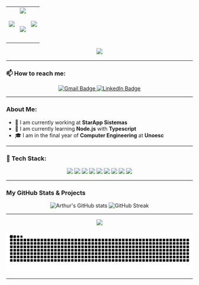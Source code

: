 <table align="center">
  <tr>
    <td align="center"><img src="https://i.giphy.com/media/v1.Y2lkPTc5MGI3NjExdTM2M2E1ZWpuZXBpMTNtaXhyb295YXg4cjd5ZzVwNzI2c2lhZmNlcCZlcD12MV9pbnRlcm5hbF9naWZfYnlfaWQmY3Q9Zw/p3hZ9G4dzau3BvEdzi/giphy.gif" width="100px"/></td>
    <td align="center">
      <img align="right" src="https://visitor-badge.laobi.icu/badge?page_id=ArthurFreddo">
      <h1 align="center">
        <a href="https://git.io/typing-svg">
          <img src="https://readme-typing-svg.herokuapp.com/?lines=𝐇𝐞𝐥𝐥𝐨,+𝐖𝐞𝐥𝐜𝐨𝐦𝐞+𝐭𝐨+𝐦𝐲+𝐩𝐫𝐨𝐟𝐢𝐥𝐞!;&center=true&size=25&pause=3000&color=BA55D3&width=600">
        </a>
      </h1>
    </td>
    <td align="center"><img src="https://i.giphy.com/media/v1.Y2lkPTc5MGI3NjExZnh0OThnYmFud3E3cDVsM21oYjZ3aHpoZ3NlNGxiOGt5bHo1bWN4MCZlcD12MV9pbnRlcm5hbF9naWZfYnlfaWQmY3Q9Zw/nIEXhuza7ZP9Jssf3O/giphy.gif" width="100px"/></td>
  </tr>
</table>

<p align="center">
  <img src="https://i.giphy.com/media/v1.Y2lkPTc5MGI3NjExeWkycGpsaHA1M3AxMHBkNTFsYmYzaXAyeHpqeTE4c28xdzRhc3ZqcyZlcD12MV9pbnRlcm5hbF9naWZfYnlfaWQmY3Q9Zw/31ZiEo6UeSyMbuzkcE/giphy.gif" width="600px"/>
</p>

---

### 📫 How to reach me:
<p align="center">
  <a href="https://mail.google.com/mail/?view=cm&fs=1&to=ArthurFredddo@gmail.com" target="_blank">
    <img src="https://img.shields.io/badge/-Gmail-red?style=for-the-badge&logo=Gmail&logoColor=white" alt="Gmail Badge" height="30px">
  </a>
  <a href="https://www.linkedin.com/in/arthur-freddo-631304237/" target="_blank">
    <img src="https://img.shields.io/badge/-LinkedIn-blue?style=for-the-badge&logo=Linkedin&logoColor=white" alt="LinkedIn Badge" height="30px">
  </a>
</p>

---

### About Me:

- 🔭 I am currently working at **StarApp Sistemas**
- 🌱 I am currently learning **Node.js** with **Typescript**
- 🎓 I am in the final year of **Computer Engineering** at **Unoesc**

---

### 💼 Tech Stack:
<p align="center">
  <code><img height="40" src="https://img.shields.io/badge/HTML-E34F26?style=for-the-badge&logo=html5&logoColor=white"></code>
  <code><img height="40" src="https://img.shields.io/badge/Python-3776AB?style=for-the-badge&logo=python&logoColor=white"></code>
  <code><img height="40" src="https://img.shields.io/badge/Node.js-339933?style=for-the-badge&logo=nodedotjs&logoColor=white"></code>
  <code><img height="40" src="https://img.shields.io/badge/Typescript-3178C6?style=for-the-badge&logo=typescript&logoColor=white"></code>
  <code><img height="40" src="https://img.shields.io/badge/JavaScript-F7DF1E?style=for-the-badge&logo=javascript&logoColor=black"></code>
  <code><img height="40" src="https://img.shields.io/badge/mysql-4479A1.svg?style=for-the-badge&logo=mysql&logoColor=white"></code>
  <code><img height="40" src="https://img.shields.io/badge/Docker-2496ED?style=for-the-badge&logo=docker&logoColor=white"></code>
  <code><img height="40" src="https://img.shields.io/badge/React-61DAFB?style=for-the-badge&logo=react&logoColor=black"></code>
  <code><img height="40" src="https://img.shields.io/badge/Next.js-000000?style=for-the-badge&logo=nextdotjs&logoColor=white"></code>
</p>

---

### My GitHub Stats & Projects
<p align="center">
  <img height="150" src="https://github-readme-stats.vercel.app/api?username=arthurfreddo&show_icons=true&theme=radical" alt="Arthur's GitHub stats" />
  <img height="150" src="https://github-readme-streak-stats.herokuapp.com/?user=arthurfreddo&theme=radical" alt="GitHub Streak" />
</p>

---

<p align="center">
  <img src="https://media.giphy.com/media/WlNLukEnQOYEA9ZwdS/giphy-downsized.gif" width="300px" />
</p>

<p align="center">
  <img src="https://github.com/ArthurFreddo/ArthurFreddo/blob/output/snake.svg" alt="Snake animation"/>
</p>

---
